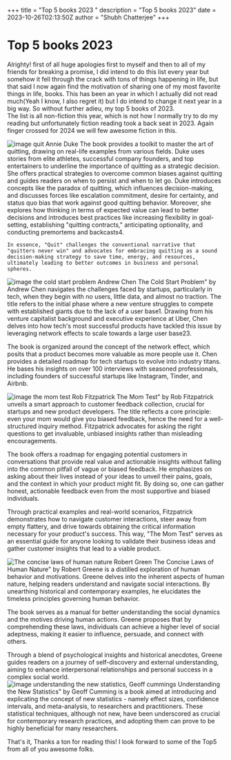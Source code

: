 +++
title = "Top 5 books 2023 "
description = "Top 5 books 2023"
date = 2023-10-26T02:13:50Z
author = "Shubh Chatterjee"
+++


# Top 5 books 2023

Alrighty! first of all huge apologies first to myself and then to all of my friends for breaking a promise, I did intend to do this list every year but somehow it fell through the crack with tons of things happening in life, but that said I now again find the motivation of sharing one of my most favorite things in life, books. This has been an year in which I actually did not read much(Yeah I know, I also regret it) but I do intend to change it next year in a big way. So without further adieu, my top 5 books of 2023.<br> 
The list is all non-fiction this year, which is not how I normally try to do my reading but unfortunately fiction reading took a back seat in 2023. Again finger crossed for 2024 we will few awesome fiction in this.

![image quit Annie Duke](/images/Top_10_books_2023/img/image.png)
    The book provides a toolkit to master the art of quitting, drawing on real-life examples from various fields. Duke uses stories from elite athletes, successful company founders, and top entertainers to underline the importance of quitting as a strategic decision. She offers practical strategies to overcome common biases against quitting and guides readers on when to persist and when to let go. Duke introduces concepts like the paradox of quitting, which influences decision-making, and discusses forces like escalation commitment, desire for certainty, and status quo bias that work against good quitting behavior. Moreover, she explores how thinking in terms of expected value can lead to better decisions and introduces best practices like increasing flexibility in goal-setting, establishing "quitting contracts," anticipating optionality, and conducting premortems and backcasts​4​.

    In essence, "Quit" challenges the conventional narrative that "quitters never win" and advocates for embracing quitting as a sound decision-making strategy to save time, energy, and resources, ultimately leading to better outcomes in business and personal spheres.
![image the cold start problem Andrew Chen](images/Top_10_books_2023/img/image-1.png)
The Cold Start Problem" by Andrew Chen navigates the challenges faced by startups, particularly in tech, when they begin with no users, little data, and almost no traction. The title refers to the initial phase where a new venture struggles to compete with established giants due to the lack of a user base​1​. Drawing from his venture capitalist background and executive experience at Uber, Chen delves into how tech's most successful products have tackled this issue by leveraging network effects to scale towards a large user base​2​​3​.

The book is organized around the concept of the network effect, which posits that a product becomes more valuable as more people use it. Chen provides a detailed roadmap for tech startups to evolve into industry titans. He bases his insights on over 100 interviews with seasoned professionals, including founders of successful startups like Instagram, Tinder, and Airbnb.

![image the mom test Rob Fitzpatrick](images/Top_10_books_2023/img/image-2.png)
The Mom Test" by Rob Fitzpatrick unveils a smart approach to customer feedback collection, crucial for startups and new product developers. The title reflects a core principle: even your mom would give you biased feedback, hence the need for a well-structured inquiry method. Fitzpatrick advocates for asking the right questions to get invaluable, unbiased insights rather than misleading encouragements.

The book offers a roadmap for engaging potential customers in conversations that provide real value and actionable insights without falling into the common pitfall of vague or biased feedback. He emphasizes on asking about their lives instead of your ideas to unveil their pains, goals, and the context in which your product might fit. By doing so, one can gather honest, actionable feedback even from the most supportive and biased individuals.

Through practical examples and real-world scenarios, Fitzpatrick demonstrates how to navigate customer interactions, steer away from empty flattery, and drive towards obtaining the critical information necessary for your product's success. This way, "The Mom Test" serves as an essential guide for anyone looking to validate their business ideas and gather customer insights that lead to a viable product.

![The concise laws of human nature Robert Green](images/Top_10_books_2023/img/image-3.png)
The Concise Laws of Human Nature" by Robert Greene is a distilled exploration of human behavior and motivations. Greene delves into the inherent aspects of human nature, helping readers understand and navigate social interactions. By unearthing historical and contemporary examples, he elucidates the timeless principles governing human behavior.

The book serves as a manual for better understanding the social dynamics and the motives driving human actions. Greene proposes that by comprehending these laws, individuals can achieve a higher level of social adeptness, making it easier to influence, persuade, and connect with others.

Through a blend of psychological insights and historical anecdotes, Greene guides readers on a journey of self-discovery and external understanding, aiming to enhance interpersonal relationships and personal success in a complex social world.
![image understanding the new statistics, Geoff cummings ](images/Top_10_books_2023/img/image-4.png)
Understanding the New Statistics" by Geoff Cumming is a book aimed at introducing and explicating the concept of new statistics - namely effect sizes, confidence intervals, and meta-analysis, to researchers and practitioners. These statistical techniques, although not new, have been underscored as crucial for contemporary research practices, and adopting them can prove to be highly beneficial for many researchers​.

That's it, Thanks a ton for reading this! I look forward to some of the Top5 from all of you awesome folks.